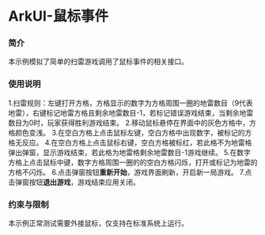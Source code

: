 # ArkUI-鼠标事件

### 简介

本示例模拟了简单的扫雷游戏调用了鼠标事件的相关接口。

### 使用说明

1.扫雷规则：左键打开方格，方格显示的数字为方格周围一圈的地雷数目（9代表地雷），右键标记地雷方格且剩余地雷数目-1，若标记错误游戏结束，当剩余地雷数目为0时，玩家获得胜利游戏结束。
2.移动鼠标悬停在界面中的灰色方格中，方格颜色变浅。
3.在空白方格上点击鼠标左键，空白方格中出现数字，被标记的方格无反应。
4.在空白方格上点击鼠标右键，空白方格被标红，若此格不为地雷格弹出弹窗，显示游戏结束，若此格为地雷格剩余地雷数目-1游戏继续。
5.在数字方格上点击鼠标中键，数字方格周围一圈的的空白方格闪烁，打开或标记为地雷的方格不闪烁。
6.点击弹窗按钮**重新开始**，游戏界面刷新，开启新一局游戏。
7.点击弹窗按钮**退出游戏**，游戏结束应用关闭。

### 约束与限制

本示例正常测试需要外接鼠标，仅支持在标准系统上运行。
